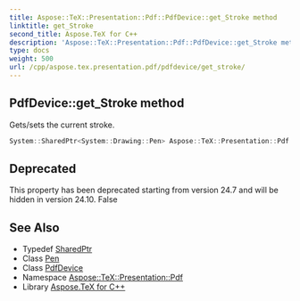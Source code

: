 ```yaml
---
title: Aspose::TeX::Presentation::Pdf::PdfDevice::get_Stroke method
linktitle: get_Stroke
second_title: Aspose.TeX for C++
description: 'Aspose::TeX::Presentation::Pdf::PdfDevice::get_Stroke method. Gets/sets the current stroke in C++.'
type: docs
weight: 500
url: /cpp/aspose.tex.presentation.pdf/pdfdevice/get_stroke/
---
```

## PdfDevice::get_Stroke method


Gets/sets the current stroke.

```cpp
System::SharedPtr<System::Drawing::Pen> Aspose::TeX::Presentation::Pdf::PdfDevice::get_Stroke() override
```


## Deprecated
This property has been deprecated starting from version 24.7 and will be hidden in version 24.10. False 

## See Also

* Typedef [SharedPtr](../../../system/sharedptr/)
* Class [Pen](../../../system.drawing/pen/)
* Class [PdfDevice](../)
* Namespace [Aspose::TeX::Presentation::Pdf](../../)
* Library [Aspose.TeX for C++](../../../)
